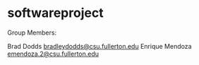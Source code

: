 # softwareproject

Group Members:

Brad Dodds bradleydodds@csu.fullerton.edu
Enrique Mendoza emendoza.2@csu.fullerton.edu

